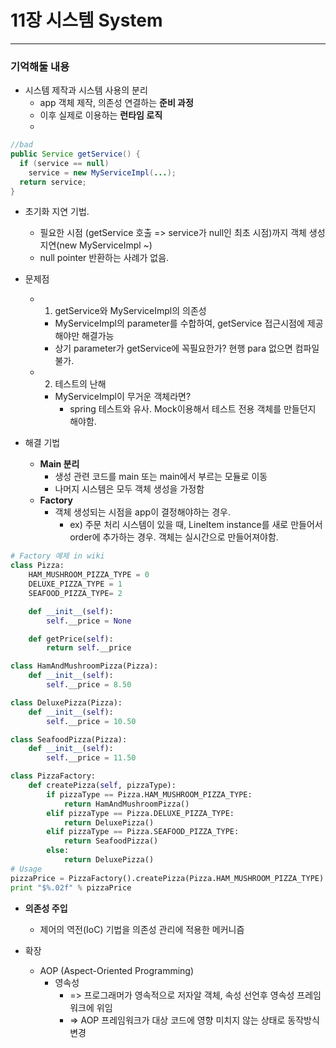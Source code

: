 # 11장 시스템 System
---

### 기억해둘 내용

- 시스템 제작과 시스템 사용의 분리 
  - app 객체 제작, 의존성 연결하는 **준비 과정**
  - 이후 실제로 이용하는 **런타임 로직**
  - 

```java
//bad
public Service getService() {
  if (service == null)
    service = new MyServiceImpl(...); 
  return service;
}
```
  - 초기화 지연 기법.
    - 필요한 시점 (getService 호출 => service가 null인 최초 시점)까지 객체 생성 지연(new MyServiceImpl ~)
    - null pointer 반환하는 사례가 없음.
  - 문제점
    - 1. getService와 MyServiceImpl의 의존성
      - MyServiceImpl의 parameter를 수합하여, getService 접근시점에 제공해야만 해결가능
      - 상기 parameter가 getService에 꼭필요한가? 현행 para 없으면 컴파일 불가.
    - 2. 테스트의 난해
      - MyServiceImpl이 무거운 객체라면?
        - spring 테스트와 유사. Mock이용해서 테스트 전용 객체를 만들던지 해야함.
  
- 해결 기법
  - **Main 분리**
    - 생성 관련 코드를 main 또는 main에서 부르는 모듈로 이동
    - 나머지 시스템은 모두 객체 생성을 가정함
  - **Factory**
    - 객체 생성되는 시점을 app이 결정해야하는 경우.
      - ex) 주문 처리 시스템이 있을 때, LineItem instance를 새로 만들어서 order에 추가하는 경우. 객체는 실시간으로 만들어져야함.
```python
# Factory 예제 in wiki
class Pizza:
    HAM_MUSHROOM_PIZZA_TYPE = 0
    DELUXE_PIZZA_TYPE = 1
    SEAFOOD_PIZZA_TYPE= 2

    def __init__(self):
        self.__price = None

    def getPrice(self):
        return self.__price

class HamAndMushroomPizza(Pizza):
    def __init__(self):
        self.__price = 8.50

class DeluxePizza(Pizza):
    def __init__(self):
        self.__price = 10.50

class SeafoodPizza(Pizza):
    def __init__(self):
        self.__price = 11.50

class PizzaFactory:
    def createPizza(self, pizzaType):
        if pizzaType == Pizza.HAM_MUSHROOM_PIZZA_TYPE:
            return HamAndMushroomPizza()
        elif pizzaType == Pizza.DELUXE_PIZZA_TYPE:
            return DeluxePizza()
        elif pizzaType == Pizza.SEAFOOD_PIZZA_TYPE:
            return SeafoodPizza()
        else:
            return DeluxePizza()
# Usage
pizzaPrice = PizzaFactory().createPizza(Pizza.HAM_MUSHROOM_PIZZA_TYPE).getPrice()
print "$%.02f" % pizzaPrice
```

  - **의존성 주입**
    - 제어의 역전(IoC) 기법을 의존성 관리에 적용한 메커니즘

- 확장
  - AOP (Aspect-Oriented Programming)
    - 영속성 
      - => 프로그래머가 영속적으로 저자알 객체, 속성 선언후 영속성 프레임워크에 위임 
      - => AOP 프레임워크가 대상 코드에 영향 미치지 않는 상태로 동작방식 변경
